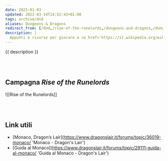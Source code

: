 ```yaml
---
date: 2021-01-03
updated: 2022-03-14T14:52:43+01:00
tags: archive/dnd
aliases: Dungeons & Dragons
redirect_from: [/dnd,/rise-of-the-runelords,/dungeons-and-dragons,/dungeons-&-dragons,/d&d]
description: |
  Appunti e risorse per giocare a <a href='https://it.wikipedia.org/wiki/Pathfinder_gioco_di_ruolo' target='_blank' title='“Pathfinder„ su Wikipedia'>Pathfinder</a>/<a href='https://it.wikipedia.org/wiki/Dungeons_%26_Dragons' target='_blank' title='Dungeons & Dragons on Wikipedia'>Dungeons & Dragons</a>
---
```

{{ description }}

<br>
<br>

## Campagna <cite>Rise of the Runelords</cite>

![[Rise of the Runelords]]

<br>
<br>

## Link utili

- [Monaco, Dragon’s Lair](https://www.dragonslair.it/forums/topic/36019-monaco/ 'Monaco - Dragon's Lair')
- [Guida al Monaco](https://www.dragonslair.it/forums/topic/29111-guida-al-monaco/ 'Guida al Monaco - Dragon's Lair')